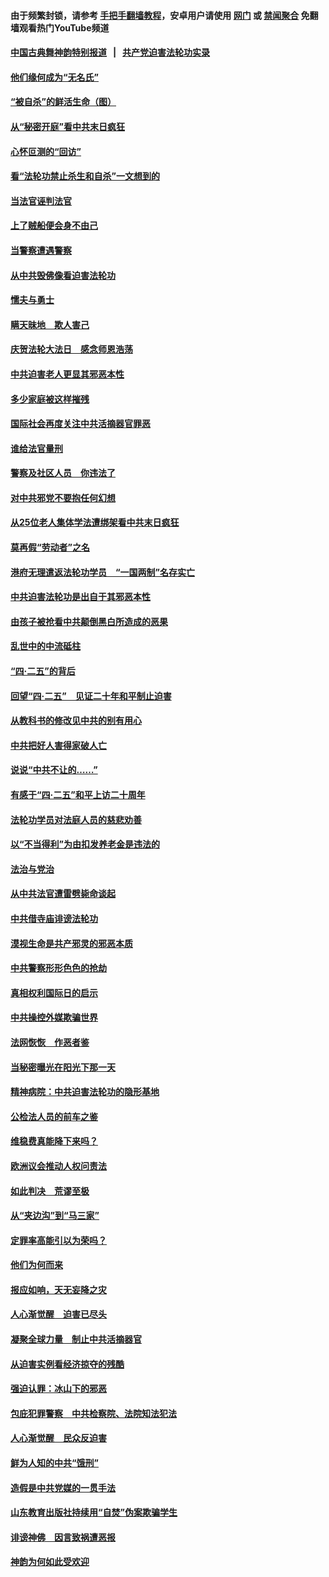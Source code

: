 #### 由于频繁封锁，请参考 [手把手翻墙教程](https://github.com/gfw-breaker/guides/wiki/)，安卓用户请使用 [网门](https://github.com/gfw-breaker/bn-android/blob/master/ogate.md?t=05280827?t=05280810?t=05280808?t=05280801) 或 [禁闻聚合](https://github.com/gfw-breaker/bn-android) 免翻墙观看热门YouTube频道 

#### [中国古典舞神韵特别报道](shenyun.md?t=05280827?t=05280810?t=05280808?t=05280801) &nbsp;&nbsp;|&nbsp;&nbsp; [共产党迫害法轮功实录](https://github.com/gfw-breaker/mh-news/)  

#### [他们缘何成为“无名氏”](../pages/251/387920.md?t=05280827?t=05280810?t=05280808?t=05280801) 

#### [“被自杀”的鲜活生命（图）](../pages/251/387876.md?t=05280827?t=05280810?t=05280808?t=05280801) 

#### [从“秘密开庭”看中共末日疯狂](../pages/251/387910.md?t=05280827?t=05280810?t=05280808?t=05280801) 

#### [心怀叵测的“回访”](../pages/251/387862.md?t=05280827?t=05280810?t=05280808?t=05280801) 

#### [看“法轮功禁止杀生和自杀”一文想到的](../pages/251/387886.md?t=05280827?t=05280810?t=05280808?t=05280801) 

#### [当法官诬判法官](../pages/251/387874.md?t=05280827?t=05280810?t=05280808?t=05280801) 

#### [上了贼船便会身不由己](../pages/251/387826.md?t=05280827?t=05280810?t=05280808?t=05280801) 

#### [当警察遭遇警察](../pages/251/387698.md?t=05280827?t=05280810?t=05280808?t=05280801) 

#### [从中共毁佛像看迫害法轮功](../pages/251/387392.md?t=05280827?t=05280810?t=05280808?t=05280801) 

#### [懦夫与勇士](../pages/251/386640.md?t=05280827?t=05280810?t=05280808?t=05280801) 

#### [瞒天昧地　欺人害己](../pages/251/386839.md?t=05280827?t=05280810?t=05280808?t=05280801) 

#### [庆贺法轮大法日　感念师恩浩荡](../pages/251/386638.md?t=05280827?t=05280810?t=05280808?t=05280801) 

#### [中共迫害老人更显其邪恶本性](../pages/251/386411.md?t=05280827?t=05280810?t=05280808?t=05280801) 

#### [多少家庭被这样摧残](../pages/251/386026.md?t=05280827?t=05280810?t=05280808?t=05280801) 

#### [国际社会再度关注中共活摘器官罪恶](../pages/251/385878.md?t=05280827?t=05280810?t=05280808?t=05280801) 

#### [谁给法官量刑](../pages/251/385846.md?t=05280827?t=05280810?t=05280808?t=05280801) 

#### [警察及社区人员　你违法了](../pages/251/385758.md?t=05280827?t=05280810?t=05280808?t=05280801) 

#### [对中共邪党不要抱任何幻想](../pages/251/385730.md?t=05280827?t=05280810?t=05280808?t=05280801) 

#### [从25位老人集体学法遭绑架看中共末日疯狂](../pages/251/385762.md?t=05280827?t=05280810?t=05280808?t=05280801) 

#### [莫再假“劳动者”之名](../pages/251/385646.md?t=05280827?t=05280810?t=05280808?t=05280801) 

#### [港府无理遣返法轮功学员　“一国两制”名存实亡](../pages/251/385700.md?t=05280827?t=05280810?t=05280808?t=05280801) 

#### [中共迫害法轮功是出自于其邪恶本性](../pages/251/385521.md?t=05280827?t=05280810?t=05280808?t=05280801) 

#### [由孩子被抢看中共颠倒黑白所造成的恶果](../pages/251/385522.md?t=05280827?t=05280810?t=05280808?t=05280801) 

#### [乱世中的中流砥柱](../pages/251/385497.md?t=05280827?t=05280810?t=05280808?t=05280801) 

#### [“四&#183;二五”的背后](../pages/251/385293.md?t=05280827?t=05280810?t=05280808?t=05280801) 

#### [回望“四&#183;二五”　见证二十年和平制止迫害](../pages/251/385297.md?t=05280827?t=05280810?t=05280808?t=05280801) 

#### [从教科书的修改见中共的别有用心](../pages/251/385294.md?t=05280827?t=05280810?t=05280808?t=05280801) 

#### [中共把好人害得家破人亡](../pages/251/385133.md?t=05280827?t=05280810?t=05280808?t=05280801) 

#### [说说“中共不让的……”](../pages/251/384841.md?t=05280827?t=05280810?t=05280808?t=05280801) 

#### [有感于“四&#183;二五”和平上访二十周年](../pages/251/384807.md?t=05280827?t=05280810?t=05280808?t=05280801) 

#### [法轮功学员对法庭人员的慈悲劝善](../pages/251/384769.md?t=05280827?t=05280810?t=05280808?t=05280801) 

#### [以“不当得利”为由扣发养老金是违法的](../pages/251/384727.md?t=05280827?t=05280810?t=05280808?t=05280801) 

#### [法治与党治](../pages/251/384730.md?t=05280827?t=05280810?t=05280808?t=05280801) 

#### [从中共法官遭雷劈毙命谈起](../pages/251/384542.md?t=05280827?t=05280810?t=05280808?t=05280801) 

#### [中共借寺庙诽谤法轮功](../pages/251/384476.md?t=05280827?t=05280810?t=05280808?t=05280801) 

#### [漠视生命是共产邪灵的邪恶本质](../pages/251/384446.md?t=05280827?t=05280810?t=05280808?t=05280801) 

#### [中共警察形形色色的抢劫](../pages/251/384311.md?t=05280827?t=05280810?t=05280808?t=05280801) 

#### [真相权利国际日的启示](../pages/251/384288.md?t=05280827?t=05280810?t=05280808?t=05280801) 

#### [中共操控外媒欺骗世界](../pages/251/383941.md?t=05280827?t=05280810?t=05280808?t=05280801) 

#### [法网恢恢　作恶者鉴](../pages/251/384228.md?t=05280827?t=05280810?t=05280808?t=05280801) 

#### [当秘密曝光在阳光下那一天](../pages/251/384152.md?t=05280827?t=05280810?t=05280808?t=05280801) 

#### [精神病院：中共迫害法轮功的隐形基地](../pages/251/384054.md?t=05280827?t=05280810?t=05280808?t=05280801) 

#### [公检法人员的前车之鉴](../pages/251/384008.md?t=05280827?t=05280810?t=05280808?t=05280801) 

#### [维稳费真能降下来吗？](../pages/251/383968.md?t=05280827?t=05280810?t=05280808?t=05280801) 

#### [欧洲议会推动人权问责法](../pages/251/383991.md?t=05280827?t=05280810?t=05280808?t=05280801) 

#### [如此判决　荒谬至极](../pages/251/383967.md?t=05280827?t=05280810?t=05280808?t=05280801) 

#### [从“夹边沟”到“马三家”](../pages/251/383841.md?t=05280827?t=05280810?t=05280808?t=05280801) 

#### [定罪率高能引以为荣吗？](../pages/251/383908.md?t=05280827?t=05280810?t=05280808?t=05280801) 

#### [他们为何而来](../pages/251/383862.md?t=05280827?t=05280810?t=05280808?t=05280801) 

#### [报应如响，天无妄降之灾](../pages/251/383751.md?t=05280827?t=05280810?t=05280808?t=05280801) 

#### [人心渐觉醒　迫害已尽头](../pages/251/383712.md?t=05280827?t=05280810?t=05280808?t=05280801) 

#### [凝聚全球力量　制止中共活摘器官](../pages/251/383416.md?t=05280827?t=05280810?t=05280808?t=05280801) 

#### [从迫害实例看经济掠夺的残酷](../pages/251/383361.md?t=05280827?t=05280810?t=05280808?t=05280801) 

#### [强迫认罪：冰山下的邪恶](../pages/251/383372.md?t=05280827?t=05280810?t=05280808?t=05280801) 

#### [包庇犯罪警察　中共检察院、法院知法犯法](../pages/251/383246.md?t=05280827?t=05280810?t=05280808?t=05280801) 

#### [人心渐觉醒　民众反迫害](../pages/251/383183.md?t=05280827?t=05280810?t=05280808?t=05280801) 

#### [鲜为人知的中共“饿刑”](../pages/251/383210.md?t=05280827?t=05280810?t=05280808?t=05280801) 

#### [造假是中共党媒的一贯手法](../pages/251/383058.md?t=05280827?t=05280810?t=05280808?t=05280801) 

#### [山东教育出版社持续用“自焚”伪案欺骗学生](../pages/251/383021.md?t=05280827?t=05280810?t=05280808?t=05280801) 

#### [诽谤神佛　因言致祸遭恶报](../pages/251/382977.md?t=05280827?t=05280810?t=05280808?t=05280801) 

#### [神韵为何如此受欢迎](../pages/251/382947.md?t=05280827?t=05280810?t=05280808?t=05280801) 

